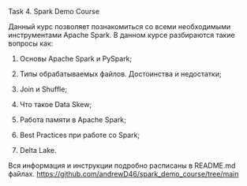 Task 4. Spark Demo Course

Данный курс позволяет познакомиться со всеми необходимыми инструментами Apache Spark. В данном курсе разбираются такие вопросы как:

1. Основы Apache Spark и PySpark;

2. Типы обрабатываемых файлов. Достоинства и недостатки;

3. Join и Shuffle;

4. Что такое Data Skew;

5. Работа памяти в Apache Spark;

6. Best Practices при работе со Spark;

7. Delta Lake.

Вся информация и инструкции подробно расписаны в README.md файлах.
https://github.com/andrewD46/spark_demo_course/tree/main